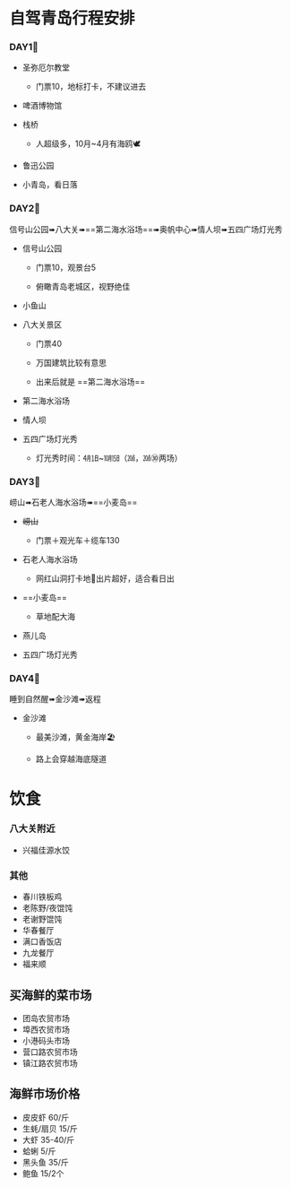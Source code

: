 # 自驾青岛行程安排

### DAY️1⃣️

- 圣弥厄尔教堂
    
    - 门票10，地标打卡，不建议进去

- 啤酒博物馆

- 栈桥
    
    - 人超级多，10月~4月有海鸥🕊️

- 鲁迅公园

- 小青岛，看日落

### DAY️2⃣️

信号山公园➠八大关➠==第二海水浴场==➠奥帆中心➠情人坝➠五四广场灯光秀

- 信号山公园

    - 门票10，观景台5

    - 俯瞰青岛老城区，视野绝佳

- 小鱼山

- 八大关景区

    - 门票40

    - 万国建筑比较有意思

    - 出来后就是 ==第二海水浴场==

- 第二海水浴场

- 情人坝

- 五四广场灯光秀
  
    - 灯光秀时间：㋃㏠~㋉㏮（㍬，㍬㉚两场）

### DAY️3⃣️

崂山➠石老人海水浴场➠==小麦岛==

- ~~崂山~~
  
    - 门票＋观光车＋缆车130

- 石老人海水浴场
  
    - 网红山洞打卡地📸出片超好，适合看日出

- ==小麦岛==
  
    - 草地配大海

- 燕儿岛

- 五四广场灯光秀

### DAY️4⃣️

睡到自然醒➠金沙滩➠返程

- 金沙滩

    - 最美沙滩，黄金海岸🏖️

    - 路上会穿越海底隧道





# 饮食

### 八大关附近

- 兴福佳源水饺



### 其他

- 春川铁板鸡
- 老陈野/夜馄饨
- 老谢野馄饨
- 华春餐厅
- 满口香饭店
- 九龙餐厅
- 福来顺



## 买海鲜的菜市场

- 团岛农贸市场
- 埠西农贸市场
- 小港码头市场
- 营口路农贸市场
- 镇江路农贸市场



## 海鲜市场价格

- 皮皮虾 60/斤
- 生蚝/扇贝 15/斤
- 大虾 35-40/斤
- 蛤蜊 5/斤
- 黑头鱼 35/斤
- 鲍鱼 15/2个

